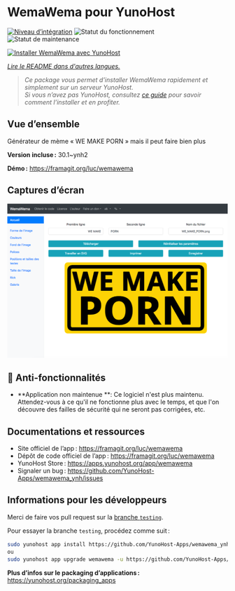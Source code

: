 <!--
Nota bene : ce README est automatiquement généré par <https://github.com/YunoHost/apps/tree/master/tools/readme_generator>
Il NE doit PAS être modifié à la main.
-->

# WemaWema pour YunoHost

[![Niveau d’intégration](https://dash.yunohost.org/integration/wemawema.svg)](https://dash.yunohost.org/appci/app/wemawema) ![Statut du fonctionnement](https://ci-apps.yunohost.org/ci/badges/wemawema.status.svg) ![Statut de maintenance](https://ci-apps.yunohost.org/ci/badges/wemawema.maintain.svg)

[![Installer WemaWema avec YunoHost](https://install-app.yunohost.org/install-with-yunohost.svg)](https://install-app.yunohost.org/?app=wemawema)

*[Lire le README dans d'autres langues.](./ALL_README.md)*

> *Ce package vous permet d’installer WemaWema rapidement et simplement sur un serveur YunoHost.*  
> *Si vous n’avez pas YunoHost, consultez [ce guide](https://yunohost.org/install) pour savoir comment l’installer et en profiter.*

## Vue d’ensemble

Générateur de mème « WE MAKE PORN » mais il peut faire bien plus

**Version incluse :** 30.1~ynh2

**Démo :** <https://framagit.org/luc/wemawema>

## Captures d’écran

![Capture d’écran de WemaWema](./doc/screenshots/WemaWema.png)

## :red_circle: Anti-fonctionnalités

- **Application non maintenue **: Ce logiciel n'est plus maintenu. Attendez-vous à ce qu'il ne fonctionne plus avec le temps, et que l'on découvre des failles de sécurité qui ne seront pas corrigées, etc.

## Documentations et ressources

- Site officiel de l’app : <https://framagit.org/luc/wemawema>
- Dépôt de code officiel de l’app : <https://framagit.org/luc/wemawema>
- YunoHost Store : <https://apps.yunohost.org/app/wemawema>
- Signaler un bug : <https://github.com/YunoHost-Apps/wemawema_ynh/issues>

## Informations pour les développeurs

Merci de faire vos pull request sur la [branche `testing`](https://github.com/YunoHost-Apps/wemawema_ynh/tree/testing).

Pour essayer la branche `testing`, procédez comme suit :

```bash
sudo yunohost app install https://github.com/YunoHost-Apps/wemawema_ynh/tree/testing --debug
ou
sudo yunohost app upgrade wemawema -u https://github.com/YunoHost-Apps/wemawema_ynh/tree/testing --debug
```

**Plus d’infos sur le packaging d’applications :** <https://yunohost.org/packaging_apps>
